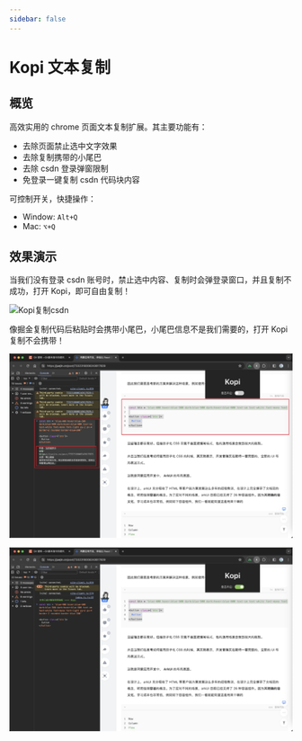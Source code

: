 ```yaml
---
sidebar: false
---
```


# Kopi 文本复制

## 概览

高效实用的 chrome 页面文本复制扩展。其主要功能有：

- 去除页面禁止选中文字效果
- 去除复制携带的小尾巴
- 去除 csdn 登录弹窗限制
- 免登录一键复制 csdn 代码块内容

可控制开关，快捷操作：

- Window: `Alt+Q`
- Mac: `⌥+Q`

## 效果演示

当我们没有登录 csdn 账号时，禁止选中内容、复制时会弹登录窗口，并且复制不成功，打开 Kopi，即可自由复制！

![Kopi复制csdn](./images/kopi-csdn.gif)

像掘金复制代码后粘贴时会携带小尾巴，小尾巴信息不是我们需要的，打开 Kopi 复制不会携带！

![携带小尾巴](./images/juejin-default-copy.jpg)

![不携带小尾巴](./images/juejin-kopi-copy.jpg)
